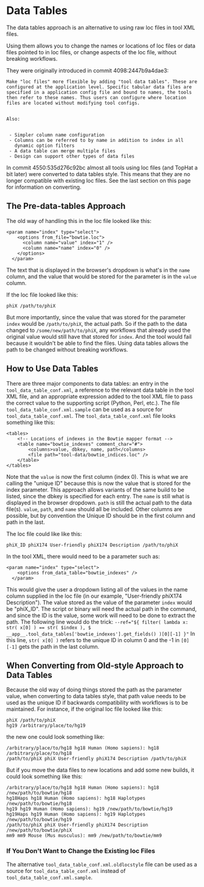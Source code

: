  

# Data Tables

The data tables approach is an alternative to using raw loc files in tool XML files.

Using them allows you to change the names or locations of loc files or data files pointed to in loc files, or change aspects of the loc file, without breaking workflows.

They were originally introduced in commit 4098:2447b9a4dae3:

```
Make "loc files" more flexible by adding "tool data tables". These are
configured at the application level. Specific tabular data files are
specified in a application config file and bound to names, the tools
then refer to these names. Thus users can configure where location
files are located without modifying tool configs.


Also:


 - Simpler column name configuration
 - Columns can be referred to by name in addition to index in all
   dynamic option filters
 - A data table can merge multiple files
 - Design can support other types of data files
```

In commit 4550:535d276c92bc almost all tools using loc files (and TopHat a bit later) were converted to data tables style. This means that they are no longer compatible with existing loc files. See the last section on this page for information on converting.

## The Pre-data-tables Approach

The old way of handling this in the loc file looked like this:

```
<param name="index" type="select">
    <options from_file="bowtie.loc">
      <column name="value" index="1" />
      <column name="name" index="0" />
    </options>
  </param>
```

The text that is displayed in the browser's dropdown is what's in the `name` column, and the value that would be stored for the parameter is in the `value` column.

If the loc file looked like this:

```
phiX /path/to/phiX
```

But more importantly, since the value that was stored for the parameter `index` would be `/path/to/phiX`, the actual path. So if the path to the data changed to `/some/new/path/to/phiX`, any workflows that already used the original value would still have that stored for `index`. And the tool would fail because it wouldn't be able to find the files. Using data tables allows the path to be changed without breaking workflows.

## How to Use Data Tables

There are three major components to data tables: an entry in the `tool_data_table_conf.xml`, a reference to the relevant data table in the tool XML file, and an appropriate expression added to the tool XML file to pass the correct value to the supporting script (Python, Perl, etc.). The file `tool_data_table_conf.xml.sample` can be used as a source for `tool_data_table_conf.xml`. The `tool_data_table_conf.xml` file looks something like this:

```
<tables>
    <!-- Locations of indexes in the Bowtie mapper format -->
    <table name="bowtie_indexes" comment_char="#">
        <columns>value, dbkey, name, path</columns>
        <file path="tool-data/bowtie_indices.loc" />
    </table>
</tables>
```

Note that the `value` is now the first column (index 0). This is what we are calling the "unique ID" because this is now the value that is stored for the index parameter. This approach allows variants of the same build to be listed, since the dbkey is specified for each entry. The `name` is still what is displayed in the browser dropdown. `path` is still the actual path to the data file(s). `value`, `path`, and `name` should all be included. Other columns are possible, but by convention the Unique ID should be in the first column and path in the last.

The loc file could like like this:

```
phiX_ID phiX174 User-friendly phiX174 Description /path/to/phiX
```

In the tool XML, there would need to be a parameter such as:

```
<param name="index" type="select">
    <options from_data_table="bowtie_indexes" />
  </param>
```

This would give the user a dropdown listing all of the values in the name column supplied in the loc file (in our example, "User-friendly phiX174 Description"). The value stored as the value of the parameter `index` would be "phiX\_ID". The script or binary will need the actual path in the command, and since the ID is the value, some work will need to be done to extract the path. The following line would do the trick: `--ref="${ filter( lambda x: str( x[0] ) == str( $index ), $ __app__.tool_data_tables['bowtie_indexes'].get_fields() )[0][-1] }"` In this line, `str( x[0] )` refers to the unique ID in column 0 and the -1 in `[0][-1]` gets the path in the last column.

## When Converting from Old-style Approach to Data Tables

Because the old way of doing things stored the path as the parameter value, when converting to data tables style, that path value needs to be used as the unique ID if backwards compatibility with workflows is to be maintained. For instance, if the original loc file looked like this:

```
phiX /path/to/phiX
hg19 /arbitrary/place/to/hg19
```

the new one could look something like:

```
/arbitrary/place/to/hg18 hg18 Human (Homo sapiens): hg18 /arbitrary/place/to/hg18
/path/to/phiX phiX User-friendly phiX174 Description /path/to/phiX
```

But if you move the data files to new locations and add some new builds, it could look something like this:

```
/arbitrary/place/to/hg18 hg18 Human (Homo sapiens): hg18 /new/path/to/bowtie/hg18
hg18Haps hg18 Human (Homo sapiens): hg18 Haplotypes /new/path/to/bowtie/hg18
hg19 hg19 Human (Homo sapiens): hg19 /new/path/to/bowtie/hg19
hg19Haps hg19 Human (Homo sapiens): hg19 Haplotypes /new/path/to/bowtie/hg19
/path/to/phiX phiX User-friendly phiX174 Description /new/path/to/bowtie/phiX
mm9 mm9 Mouse (Mus musculus): mm9 /new/path/to/bowtie/mm9
```

### If You Don't Want to Change the Existing loc Files

The alternative `tool_data_table_conf.xml.oldlocstyle` file can be used as a source for `tool_data_table_conf.xml` instead of `tool_data_table_conf.xml.sample`.
